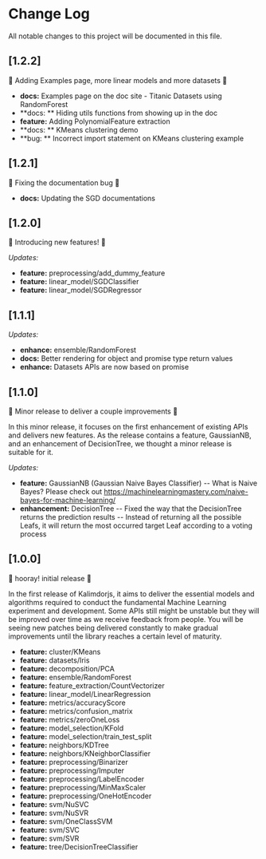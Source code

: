 # Change Log

All notable changes to this project will be documented in this file.

## [1.2.2]
:rocket: Adding Examples page, more linear models and more datasets :rocket:
* **docs:** Examples page on the doc site - Titanic Datasets using RandomForest
* **docs: ** Hiding utils functions from showing up in the doc
* **feature:** Adding PolynomialFeature extraction
* **docs: ** KMeans clustering demo
* **bug: ** Incorrect import statement on KMeans clustering example

## [1.2.1]
:bug: Fixing the documentation bug :bug:
* **docs:** Updating the SGD documentations

## [1.2.0]

:rocket: Introducing new features! :rocket:

*Updates:*
* **feature:** preprocessing/add_dummy_feature
* **feature:** linear_model/SGDClassifier
* **feature:** linear_model/SGDRegressor


## [1.1.1]

*Updates:*
* **enhance:** ensemble/RandomForest
* **docs:** Better rendering for object and promise type return values
* **enhance:** Datasets APIs are now based on promise

## [1.1.0]
:raised_hands: Minor release to deliver a couple improvements :raised_hands: 

In this minor release, it focuses on the first enhancement of existing APIs and delivers new features. As the release contains a feature, GaussianNB, and an enhancement of DecisionTree, we thought a minor release is suitable for it. 

*Updates:*
- **feature:** GaussianNB (Gaussian Naive Bayes Classifier)
-- What is Naive Bayes? Please check out https://machinelearningmastery.com/naive-bayes-for-machine-learning/
- **enhancement:** DecisionTree
-- Fixed the way that the DecisionTree returns the prediction results
-- Instead of returning all the possible Leafs, it will return the most occurred target Leaf according to a voting process 

## [1.0.0]

:baby_chick: hooray! initial release :baby_chick:

In the first release of Kalimdorjs, 
it aims to deliver the essential models and algorithms required to conduct 
the fundamental Machine Learning experiment and development. Some APIs still
might be unstable but they will be improved over time as we receive feedback 
from people. You will be seeing new patches being delivered constantly to make gradual
improvements until the library reaches a certain level of maturity.

* **feature:** cluster/KMeans
* **feature:** datasets/Iris
* **feature:** decomposition/PCA
* **feature:** ensemble/RandomForest
* **feature:** feature_extraction/CountVectorizer
* **feature:** linear_model/LinearRegression
* **feature:** metrics/accuracyScore
* **feature:** metrics/confusion_matrix
* **feature:** metrics/zeroOneLoss
* **feature:** model_selection/KFold
* **feature:** model_selection/train_test_split
* **feature:** neighbors/KDTree
* **feature:** neighbors/KNeighborClassifier
* **feature:** preprocessing/Binarizer
* **feature:** preprocessing/Imputer
* **feature:** preprocessing/LabelEncoder
* **feature:** preprocessing/MinMaxScaler
* **feature:** preprocessing/OneHotEncoder
* **feature:** svm/NuSVC
* **feature:** svm/NuSVR
* **feature:** svm/OneClassSVM
* **feature:** svm/SVC
* **feature:** svm/SVR
* **feature:** tree/DecisionTreeClassifier

